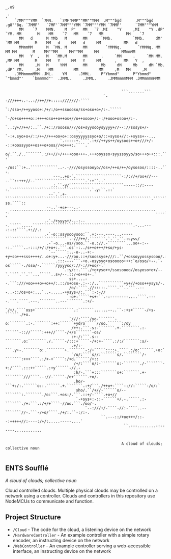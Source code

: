```
                                                                                                                                  _,o9   
                                                                                                                                ,'       
    `7MM"""YMM  `7MN.   `7MF'MMP""MM""YMM  .M"""bgd      .M"""bgd   .g8""8q. `7MMF'   `7MF'`7MM"""YMM `7MM"""YMM `7MMF'      `7MM"""YMM  
      MM    `7    MMN.    M  P'   MM   `7 ,MI    "Y     ,MI    "Y .dP'    `YM. MM       M    MM    `7   MM    `7   MM          MM    `7  
      MM   d      M YMb   M       MM      `MMb.         `MMb.     dM'      `MM MM       M    MM   d     MM   d     MM          MM   d    
      MMmmMM      M  `MN. M       MM        `YMMNq.       `YMMNq. MM        MM MM       M    MM""MM     MM""MM     MM          MMmmMM    
      MM   Y  ,   M   `MM.M       MM      .     `MM     .     `MM MM.      ,MP MM       M    MM   Y     MM   Y     MM      ,   MM   Y  , 
      MM     ,M   M     YMM       MM      Mb     dM     Mb     dM `Mb.    ,dP' YM.     ,M    MM         MM         MM     ,M   MM     ,M 
    .JMMmmmmMMM .JML.    YM     .JMML.    P"Ybmmd"      P"Ybmmd"    `"bmmd"'    `bmmmmd"'  .JMML.     .JMML.     .JMMmmmmMMM .JMMmmmmMMM 
                                                                                                                  
                   
                                                   ```.......```                                                    
                                           `--///+++:.-..://++//+:::::///////-````                                  
                                       `:/sso+/++yyoso+:/+/:/o++ssoooso/ss+oso+o+/:-.`````                          
                                    `-/o+so++++o::++++oso++o++os+//o++oooo+/:-:/+ooo+osoo+/:-.                      
                                 `..:y+//++/:..``./+:://oooso////os+syysooysyyyy+//--://sssys+/-                    
                               `--`-:+.syo+o+/::/++//+++oo+o+::osyyyyyssyo+o/::+syso+//:-+syss+--...                
                        `.-----+.````.:+//++ys++/oysoos++o+///+/--::+oossyyo++os++o+oos//+o+++:.````.`              
                      `-o/.``./..```````.:/++//+/++++ooo+++-.+++ooysso+syysssyyo/so+++o++:::.````````.--`           
                     -/os:``:+..````````````..-.-////osyssooyo//os+/++o/++/oysosoo/::::-..`````````````-/--.        
                     ---..+s-`.````````````````````-:/://+/os+//----.``::+++//-.``````````````````````.`:+``..`     
                    .:.``-y/````````````````````````-----::/:-----.```````````````````````````````````.`.y:``.::`   
                   --`.`.+-````````````````````````````````````````````````````````````````.````````.```-ss.````::  
                  --..`-+s+---..--.````````````````````````````````````````````````````````````````....:o:``:````-- 
                 .-`-/+syys+/-.-:---.`````.....````````````````````````````````````````````.-...----:-::````.+://.: 
                 .-`-o::ssysooysoo:``.+:---.----...-----````````````````````````````.-///++/.```````.`.``.``.:syss/ 
                  .-`-o...-os//soo.``-o.://.-````````...so+-:---:.`````..-:::/+/:/+o+:.```.os`-:../s++o+++/+so/+ys- 
                   `--`````:..-o-..-+:-+y+so+++sss++++/..o+:y+...-///oo.::+/soossys+///:.``/+ossoyyossysooo/.:+o+:` 
                      .:::----```-+o.-osysyo+osooooo+++:`o/oso/+--.`-os`````-./sso/-.``````/yyyyso/://-://+oo/-.`   
                         `.:y/::.```./+o+yso++/ssosoooo//osyoso+o+/--`.````.``.``...`````..s+/--.::/+o++s+-.`       
                            ss+....--.```:///+oo+++o++o++/:.::/s+oso-.:--:/..```````````+y+//+oso++ysys/-.          
                            /o/-````.//::::-.````.``..```..---..-::/os+o+:...`..-.....-+ysys+/:.```:-:-//           
                            -o+:`````+s+-``.-:--------....````.----.```.````.---.```````..---```````.:+/-           
                            `/+/.````oss+`````````````````.:```````......--..``-:+s+`````-/+s-``````./+o.           
                            `///:````/yo-```````-o:```````.:-.```````:++:``````+yd/o`````//oo.``````:/oy            
                             /++:.```-s:-```````.+-````````.:-``````-:://`````:+++//````-/+/s```````-os/            
                             :+:/:```.s--```````.o:````````./.`````-/:::+`````-/+:+-````.:/:/```````:s/-            
                             .+/:-```.y+-.```````o:.````````+.```````-:/+`````::::+.````.:/o:``````.+o:`            
                             `/o/:````s//:```````s/.````````/-```````:+++````.:/+-+`````:/+d.``````/+::             
                              /+/:````o/:-```````o:-```````./-```````-+:/````.:::++`````.:+y``````-//.-             
                              :h/-.```+:::```````s+:```````.+-````````///````.-://-`````-/o+``````.+o/.             
                              .ho/-```+:/:.``````o::.``````.+.```````.:+/```./++o+-````-://:`````-/o/:`             
                               sho/.``/+//-``````o/--```````:.```````./o:```.+os:/.```.::+/-````.+o+//              
                               `-+sys+:-::-``````+/.-.`````.:-```````./+:```.:/+/+````-//oo.```./oo/-.              
                                   `--:///+/-````-//:-````..--```````//-.```-/+o/````./+/:.``-:/:-.                 
                                          ``.---::/+oo+++/::--:+++++//:----:/+/:.....-----....`                     
                                                    ``.---........-:------............
                                                      
                                   
                                                   A cloud of clouds; collective noun                             
                                                                                                    
```

## ENTS Soufflé

_A cloud of clouds; collective noun_

Cloud controlled clouds. Multiple physical clouds may be controlled on a network using a controller. Clouds and controllers in this repository use NodeMCUs to communicate and function.

## Project Structure

* `/Cloud` - The code for the cloud, a listening device on the network
* `/HardwareController` - An example controller with a simple rotary encoder, an instructing device on the network
* `/WebController` - An example controller serving a web-accessible interface, an instructing device on the network

